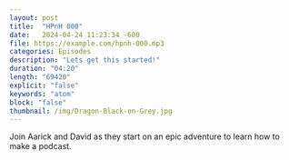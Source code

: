 ```yaml
---
layout: post
title:  "HPnH 000"
date:   2024-04-24 11:23:34 -600
file: https://example.com/hpnh-000.mp3
categories: Episodes
description: "Lets get this started!"
duration: "04:20"
length: "69420"
explicit: "false"
keywords: "atom"
block: "false"
thumbnail: /img/Dragon-Black-on-Grey.jpg
---
```


Join Aarick and David as they start on an epic adventure to learn how to make a podcast.


<!--more-->


